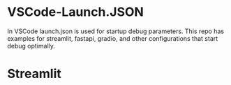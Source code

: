 # VSCode-Launch.JSON
In VSCode launch.json is used for startup debug parameters.  This repo has examples for streamlit, fastapi, gradio, and other configurations that start debug optimally.


# Streamlit

